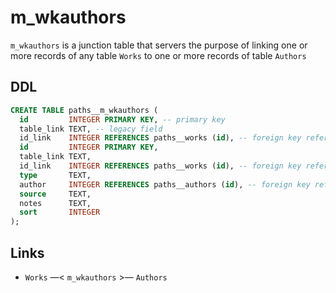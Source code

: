 # m_wkauthors

`m_wkauthors` is a junction table that servers the purpose of linking one or more records
of any table `Works` to one or more records of table `Authors`

## DDL

```sql
CREATE TABLE paths__m_wkauthors (
  id         INTEGER PRIMARY KEY, -- primary key
  table_link TEXT, -- legacy field
  id_link    INTEGER REFERENCES paths__works (id), -- foreign key referring works.id
  id         INTEGER PRIMARY KEY,
  table_link TEXT,
  id_link    INTEGER REFERENCES paths__works (id), -- foreign key referring works.id
  type       TEXT,
  author     INTEGER REFERENCES paths__authors (id), -- foreign key referring authors.id
  source     TEXT,
  notes      TEXT,
  sort       INTEGER
);
```

## Links
- `Works` —< `m_wkauthors` >— `Authors`
